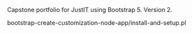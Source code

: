 Capstone portfolio for JustIT using Bootstrap 5. Version 2.

bootstrap-create-customization-node-app/install-and-setup.pl
